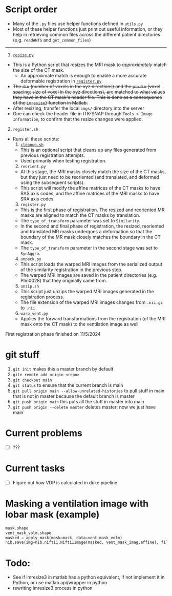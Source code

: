 # Script order
- Many of the `.py` files use helper functions defined in `utils.py`
- Most of these helper functions just print out useful information, or they help in retrieving common files across the different patient directories (e.g. `readANTS` and `get_common_files`)

---
1. [`resize.py`](resize.py)
- This is a Python script that resizes the MRI mask to *approximately* match the size of the CT mask.
  - An approximate match is enough to enable a more accurate deformable registration in [`register.py`](register.py)
- ~~The `dim` (number of voxels in the xyz directions) and the `pixdim` (voxel spacing; size of voxel in the xyz directions), 
are matched to what values they have in the CT mask's header file. This is done as
a consequence of the `imresize3` function in Matlab.~~
- After resizing, transfer the local `imgs/` directory into the server
- One can check the header file in ITK-SNAP through `Tools > Image Information`, to confirm that the resize changes were applied.
2. `register.sh`
- Runs all these scripts:
  1. [`cleanup.sh`](cleanup.sh)
  - This is an optional script that cleans up any files generated from previous
    registration attempts.
  - Used primarily when testing registration.
  2. `reorient.py`
  - At this stage, the MRI masks closely match the size of the CT masks, but they
    just need to be reoriented (and translated, and deformed using the subsequent
  scripts).
  - This script will modify the affine matrices of the CT masks to have RAS
    axis codes, and the affine matrices of the MRI masks to have SRA axis codes.
  3. `register.py`
  - This is the first phase of registration. The resized and reoriented MR masks 
    are aligned to match the CT masks by translation.
  - The `type_of_transform` parameter was set to `Similarity`.
  - In the second and final phase of registration, the resized, reoriented and translated MR masks undergoes a deformation so that the boundary 
  of the MR mask closely matches the boundary in the CT mask.
  - The `type_of_transform` parameter in the second stage was set to `SynAggro`.
  4. `unpack.py`
  - This script loads the warped MRI images from the serialized output of the similarity registration 
  in the previous step. 
  - The warped MRI images are saved in the patient directories (e.g. PIm0028)
  that they originally came from.
  5. `unzip.sh`
  - This script just unzips the warped MRI images generated in the registration process.
  - The file extension of the warped MRI images changes from `.nii.gz` to `.nii`
  6. `warp_vent.py`
  - Applies the forward transformations from the registration (of the MRI mask onto the CT mask) 
  to the ventilation image as well

First registration phase finished on 11/5/2024


# git stuff
1. `git init` makes this a master branch by default
2. `gite remote add origin <repo>`
3. `git checkout main`
4. `git status` to ensure that the current branch is main
5. `git pull origin main --allow-unrelated-histories` to pull stuff in main that is not in master because the default branch is master
6. `git push origin main` this puts all the stuff in master into main
7. `git push origin --delete master` deletes master; now we just have main`

# Current problems
- [ ] ???

# Current tasks
- [ ] Figure out how VDP is calculated in duke pipeline

# Masking a ventilation image with lobar mask (example)
```python
mask.shape
vent_mask_volm.shape
masked = apply_mask(mask=mask, data=vent_mask_volm)
nib.save(img=nib.nifti1.Nifti1Image(masked, vent_mask_imag.affine), filename="___.nii")
```


# Todo:
- See if imresize3 in matlab has a python equivalent, if not implement it in Python,
or use matlab api/wrapper in python
- rewriting imresize3 process in python